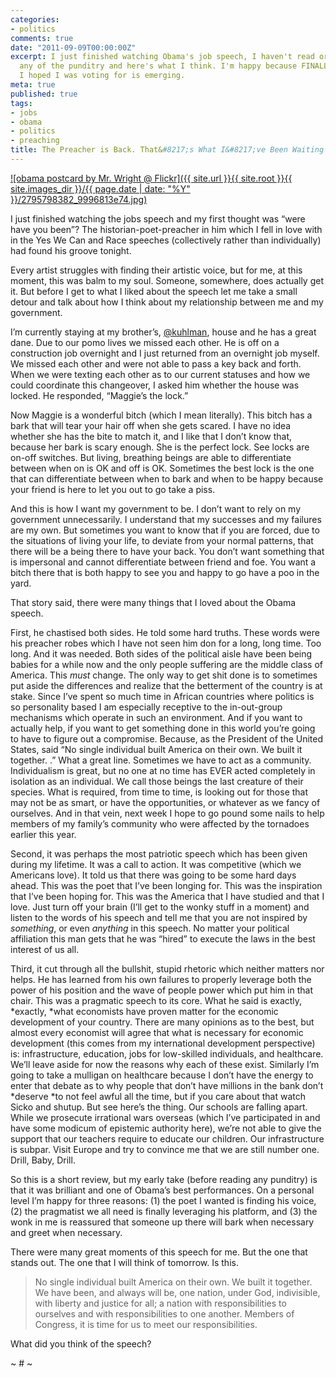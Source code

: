 ```yaml
---
categories:
- politics
comments: true
date: "2011-09-09T00:00:00Z"
excerpt: I just finished watching Obama's job speech, I haven't read or listened to
  any of the punditry and here's what I think. I'm happy because FINALLY the human
  I hoped I was voting for is emerging.
meta: true
published: true
tags:
- jobs
- obama
- politics
- preaching
title: The Preacher is Back. That&#8217;s What I&#8217;ve Been Waiting For.
---
```


[![obama postcard by Mr. Wright @ Flickr]({{ site.url }}{{ site.root }}{{ site.images_dir }}/{{ page.date | date: "%Y" }}/2795798382_9996813e74.jpg)](http://www.caseykuhlman.com/entry/the-preacher-is-back-thats-what-ive-been-waiting-for/2795798382_9996813e74)

I just finished watching the jobs speech and my first thought was “were have you been”? The historian-poet-preacher in him which I fell in love with in the Yes We Can and Race speeches (collectively rather than individually) had found his groove tonight.


Every artist struggles with finding their artistic voice, but for me, at this moment, this was balm to my soul. Someone, somewhere, does actually get it. But before I get to what I liked about the speech let me take a small detour and talk about how I think about my relationship between me and my government.

I’m currently staying at my brother’s, [@kuhlman][2], house and he has a great dane. Due to our pomo lives we missed each other. He is off on a construction job overnight and I just returned from an overnight job myself. We missed each other and were not able to pass a key back and forth. When we were texting each other as to our current statuses and how we could coordinate this changeover, I asked him whether the house was locked. He responded, “Maggie’s the lock.”

 [2]: http://twitter.com/kuhlman

Now Maggie is a wonderful bitch (which I mean literally). This bitch has a bark that will tear your hair off when she gets scared. I have no idea whether she has the bite to match it, and I like that I don’t know that, because her bark is scary enough. She is the perfect lock. See locks are on-off switches. But living, breathing beings are able to differentiate between when on is OK and off is OK. Sometimes the best lock is the one that can differentiate between when to bark and when to be happy because your friend is here to let you out to go take a piss.

And this is how I want my government to be. I don’t want to rely on my government unnecessarily. I understand that my successes and my failures are my own. But sometimes you want to know that if you are forced, due to the situations of living your life, to deviate from your normal patterns, that there will be a being there to have your back. You don’t want something that is impersonal and cannot differentiate between friend and foe. You want a bitch there that is both happy to see you and happy to go have a poo in the yard.

That story said, there were many things that I loved about the Obama speech.

First, he chastised both sides. He told some hard truths. These words were his preacher robes which I have not seen him don for a long, long time. Too long. And it was needed. Both sides of the political aisle have been being babies for a while now and the only people suffering are the middle class of America. This *must* change. The only way to get shit done is to sometimes put aside the differences and realize that the betterment of the country is at stake. Since I’ve spent so much time in African countries where politics is so personality based I am especially receptive to the in-out-group mechanisms which operate in such an environment. And if you want to actually help, if you want to get something done in this world you’re going to have to figure out a compromise. Because, as the President of the United States, said “No single individual built America on their own. We built it together. .” What a great line. Sometimes we have to act as a community. Individualism is great, but no one at no time has EVER acted completely in isolation as an individual. We call those beings the last creature of their species. What is required, from time to time, is looking out for those that may not be as smart, or have the opportunities, or whatever as we fancy of ourselves. And in that vein, next week I hope to go pound some nails to help members of my family’s community who were affected by the tornadoes earlier this year.

Second, it was perhaps the most patriotic speech which has been given during my lifetime. It was a call to action. It was competitive (which we Americans love). It told us that there was going to be some hard days ahead. This was the poet that I’ve been longing for. This was the inspiration that I’ve been hoping for. This was the America that I have studied and that I love. Just turn off your brain (I’ll get to the wonky stuff in a moment) and listen to the words of his speech and tell me that you are not inspired by *something*, or even *anything* in this speech. No matter your political affiliation this man gets that he was “hired” to execute the laws in the best interest of us all.

Third, it cut through all the bullshit, stupid rhetoric which neither matters nor helps. He has learned from his own failures to properly leverage both the power of his position and the wave of people power which put him in that chair. This was a pragmatic speech to its core. What he said is exactly, *exactly, *what economists have proven matter for the economic development of your country. There are many opinions as to the best, but almost every economist will agree that what is necessary for economic development (this comes from my international development perspective) is: infrastructure, education, jobs for low-skilled individuals, and healthcare. We’ll leave aside for now the reasons why each of these exist. Similarly I’m going to take a mulligan on healthcare because I don’t have the energy to enter that debate as to why people that don’t have millions in the bank don’t *deserve *to not feel awful all the time, but if you care about that watch Sicko and shutup. But see here’s the thing. Our schools are falling apart. While we prosecute irrational wars overseas (which I’ve participated in and have some modicum of epistemic authority here), we’re not able to give the support that our teachers require to educate our children. Our infrastructure is subpar. Visit Europe and try to convince me that we are still number one. Drill, Baby, Drill.

So this is a short review, but my early take (before reading any punditry) is that it was brilliant and one of Obama’s best performances. On a personal level I’m happy for three reasons: (1) the poet I wanted is finding his voice, (2) the pragmatist we all need is finally leveraging his platform, and (3) the wonk in me is reassured that someone up there will bark when necessary and greet when necessary.

There were many great moments of this speech for me. But the one that stands out. The one that I will think of tomorrow. Is this.

> No single individual built America on their own. We built it together. We have been, and always will be, one nation, under God, indivisible, with liberty and justice for all; a nation with responsibilities to ourselves and with responsibilities to one another. Members of Congress, it is time for us to meet our responsibilities.

What did you think of the speech?

~ # ~